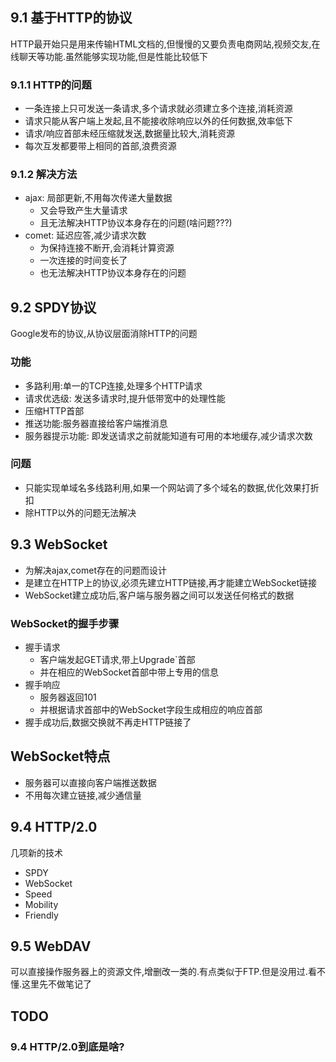 ## 9.1 基于HTTP的协议
HTTP最开始只是用来传输HTML文档的,但慢慢的又要负责电商网站,视频交友,在线聊天等功能.虽然能够实现功能,但是性能比较低下
### 9.1.1 HTTP的问题
- 一条连接上只可发送一条请求,多个请求就必须建立多个连接,消耗资源
- 请求只能从客户端上发起,且不能接收除响应以外的任何数据,效率低下
- 请求/响应首部未经压缩就发送,数据量比较大,消耗资源
- 每次互发都要带上相同的首部,浪费资源

### 9.1.2 解决方法
- ajax: 局部更新,不用每次传递大量数据
  - 又会导致产生大量请求
  - 且无法解决HTTP协议本身存在的问题(啥问题???)
- comet: 延迟应答,减少请求次数
  - 为保持连接不断开,会消耗计算资源
  - 一次连接的时间变长了
  - 也无法解决HTTP协议本身存在的问题
## 9.2 SPDY协议
Google发布的协议,从协议层面消除HTTP的问题

### 功能
- 多路利用:单一的TCP连接,处理多个HTTP请求
- 请求优选级: 发送多请求时,提升低带宽中的处理性能
- 压缩HTTP首部
- 推送功能:服务器直接给客户端推消息
- 服务器提示功能: 即发送请求之前就能知道有可用的本地缓存,减少请求次数

### 问题
- 只能实现单域名多线路利用,如果一个网站调了多个域名的数据,优化效果打折扣
- 除HTTP以外的问题无法解决

## 9.3 WebSocket
- 为解决ajax,comet存在的问题而设计
- 是建立在HTTP上的协议,必须先建立HTTP链接,再才能建立WebSocket链接
- WebSocket建立成功后,客户端与服务器之间可以发送任何格式的数据

### WebSocket的握手步骤
- 握手请求
  - 客户端发起GET请求,带上Upgrade`首部
  - 并在相应的WebSocket首部中带上专用的信息
- 握手响应
  - 服务器返回101
  - 并根据请求首部中的WebSocket字段生成相应的响应首部
- 握手成功后,数据交换就不再走HTTP链接了

## WebSocket特点
- 服务器可以直接向客户端推送数据
- 不用每次建立链接,减少通信量

## 9.4 HTTP/2.0
几项新的技术
- SPDY
- WebSocket
- Speed
- Mobility
- Friendly

## 9.5 WebDAV
可以直接操作服务器上的资源文件,增删改一类的.有点类似于FTP.但是没用过.看不懂.这里先不做笔记了

## TODO
### 9.4 HTTP/2.0到底是啥?
